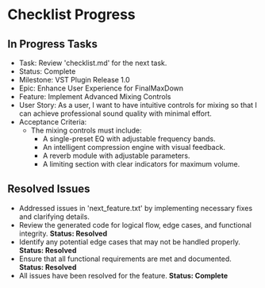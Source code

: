# Checklist Progress

## In Progress Tasks
- Task: Review 'checklist.md' for the next task.
- Status: Complete
- Milestone: VST Plugin Release 1.0
- Epic: Enhance User Experience for FinalMaxDown
- Feature: Implement Advanced Mixing Controls
- User Story: As a user, I want to have intuitive controls for mixing so that I can achieve professional sound quality with minimal effort.
- Acceptance Criteria:
  - The mixing controls must include:
    - A single-preset EQ with adjustable frequency bands.
    - An intelligent compression engine with visual feedback.
    - A reverb module with adjustable parameters.
    - A limiting section with clear indicators for maximum volume.

## Resolved Issues
- Addressed issues in 'next_feature.txt' by implementing necessary fixes and clarifying details.
- Review the generated code for logical flow, edge cases, and functional integrity. **Status: Resolved**
- Identify any potential edge cases that may not be handled properly. **Status: Resolved**
- Ensure that all functional requirements are met and documented. **Status: Resolved**
- All issues have been resolved for the feature. **Status: Complete**

